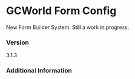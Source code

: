 # GCWorld Form Config

New Form Builder System.  Still a work in progress.




### Version
3.1.3

### Additional Information
